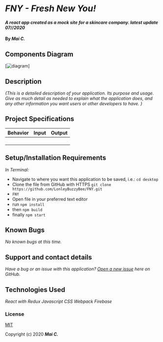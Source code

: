 # _FNY - Fresh New You!_

#### _A react app created as a mock site for a skincare company. latest update 07//2020_

#### By _**Mai C.**_


## Components Diagram

[![diagram ](./public/img/Diagram_Tap_Room.png)]



## Description

_{This is a detailed description of your application. Its purpose and usage.  Give as much detail as needed to explain what the application does, and any other information you want users or other developers to have. }_

## Project Specifications

| Behavior | Input | Output |
|---|---|---|
|   |   |   |
|   |   |   |
|   |   |   |
|   |   |   |

## Setup/Installation Requirements

_In Terminal:_

* Navigate to where you want this application to be saved, i.e.:
```cd desktop```
* Clone the file from GitHub with HTTPS
```git clone https://github.com/LonleyBuzzyBee/FNY.git```
*  ```FNY```
* Open file in your preferred text editor
* run  ```npm install```
* then ```npm build```
* finally ```npm start```


## Known Bugs

_No known bugs at this time._

## Support and contact details

_Have a bug or an issue with this application? [Open a new issue](https://github.com/LonleyBuzzyBee/FNY/issues) here on GitHub._

## Technologies Used

_React with Redux_
_Javascript_
_CSS_
_Webpack_
_Firebase_

### License

[MIT](https://choosealicense.com/licenses/mit/)

Copyright (c) 2020 **_Mai C._**